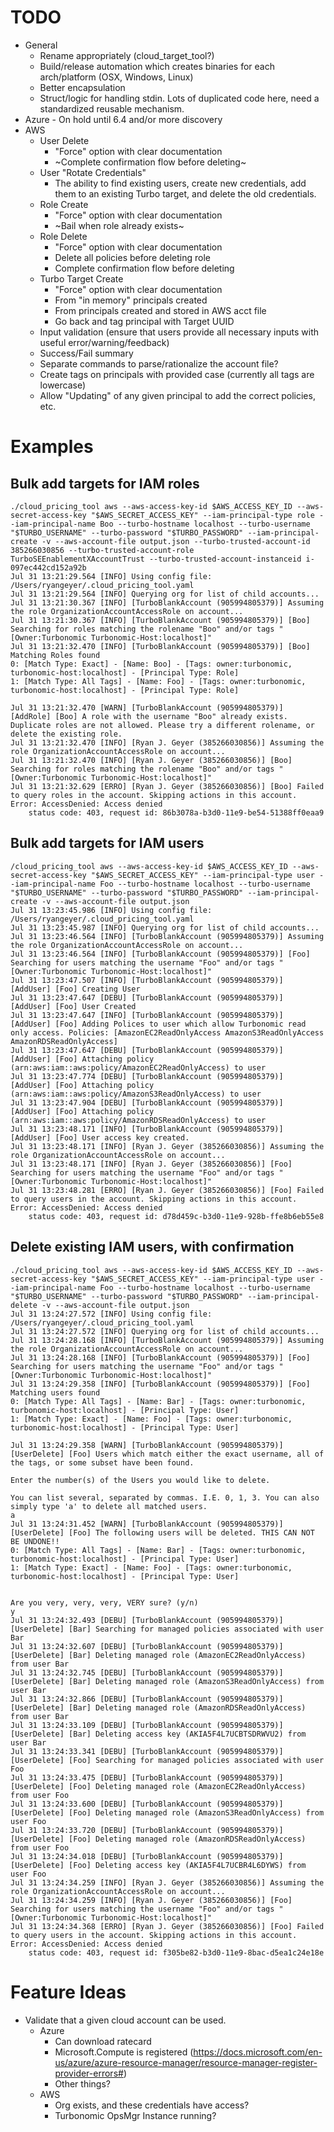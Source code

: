 # TODO
* General
  * Rename appropriately (cloud_target_tool?)
  * Build/release automation which creates binaries for each arch/platform (OSX, Windows, Linux)
  * Better encapsulation
  * Struct/logic for handling stdin. Lots of duplicated code here, need a standardized reusable mechanism.
* Azure - On hold until 6.4 and/or more discovery
* AWS
  * User Delete
    * "Force" option with clear documentation
    * ~Complete confirmation flow before deleting~
  * User "Rotate Credentials"
    * The ability to find existing users, create new credentials, add them to an existing Turbo target, and delete the old credentials.
  * Role Create
    * "Force" option with clear documentation
    * ~Bail when role already exists~
  * Role Delete
    * "Force" option with clear documentation
    * Delete all policies before deleting role
    * Complete confirmation flow before deleting
  * Turbo Target Create
    * "Force" option with clear documentation
    * From "in memory" principals created
    * From principals created and stored in AWS acct file
    * Go back and tag principal with Target UUID
  * Input validation (ensure that users provide all necessary inputs with useful error/warning/feedback)
  * Success/Fail summary
  * Separate commands to parse/rationalize the account file?
  * Create tags on principals with provided case (currently all tags are lowercase)
  * Allow "Updating" of any given principal to add the correct policies, etc.

# Examples

## Bulk add targets for IAM roles
```
./cloud_pricing_tool aws --aws-access-key-id $AWS_ACCESS_KEY_ID --aws-secret-access-key "$AWS_SECRET_ACCESS_KEY" --iam-principal-type role --iam-principal-name Boo --turbo-hostname localhost --turbo-username "$TURBO_USERNAME" --turbo-password "$TURBO_PASSWORD" --iam-principal-create -v --aws-account-file output.json --turbo-trusted-account-id 385266030856 --turbo-trusted-account-role TurboSEEnablementXAccountTrust --turbo-trusted-account-instanceid i-097ec442cd152a92b
Jul 31 13:21:29.564 [INFO] Using config file: /Users/ryangeyer/.cloud_pricing_tool.yaml
Jul 31 13:21:29.564 [INFO] Querying org for list of child accounts...
Jul 31 13:21:30.367 [INFO] [TurboBlankAccount (905994805379)] Assuming the role OrganizationAccountAccessRole on account...
Jul 31 13:21:30.367 [INFO] [TurboBlankAccount (905994805379)] [Boo] Searching for roles matching the rolename "Boo" and/or tags "[Owner:Turbonomic Turbonomic-Host:localhost]"
Jul 31 13:21:32.470 [INFO] [TurboBlankAccount (905994805379)] [Boo] Matching Roles found
0: [Match Type: Exact] - [Name: Boo] - [Tags: owner:turbonomic, turbonomic-host:localhost] - [Principal Type: Role]
1: [Match Type: All Tags] - [Name: Foo] - [Tags: owner:turbonomic, turbonomic-host:localhost] - [Principal Type: Role]

Jul 31 13:21:32.470 [WARN] [TurboBlankAccount (905994805379)] [AddRole] [Boo] A role with the username "Boo" already exists. Duplicate roles are not allowed. Please try a different rolename, or delete the existing role.
Jul 31 13:21:32.470 [INFO] [Ryan J. Geyer (385266030856)] Assuming the role OrganizationAccountAccessRole on account...
Jul 31 13:21:32.470 [INFO] [Ryan J. Geyer (385266030856)] [Boo] Searching for roles matching the rolename "Boo" and/or tags "[Owner:Turbonomic Turbonomic-Host:localhost]"
Jul 31 13:21:32.629 [ERRO] [Ryan J. Geyer (385266030856)] [Boo] Failed to query roles in the account. Skipping actions in this account. Error: AccessDenied: Access denied
	status code: 403, request id: 86b3078a-b3d0-11e9-be54-51388ff0eaa9
```

## Bulk add targets for IAM users
```
/cloud_pricing_tool aws --aws-access-key-id $AWS_ACCESS_KEY_ID --aws-secret-access-key "$AWS_SECRET_ACCESS_KEY" --iam-principal-type user --iam-principal-name Foo --turbo-hostname localhost --turbo-username "$TURBO_USERNAME" --turbo-password "$TURBO_PASSWORD" --iam-principal-create -v --aws-account-file output.json
Jul 31 13:23:45.986 [INFO] Using config file: /Users/ryangeyer/.cloud_pricing_tool.yaml
Jul 31 13:23:45.987 [INFO] Querying org for list of child accounts...
Jul 31 13:23:46.564 [INFO] [TurboBlankAccount (905994805379)] Assuming the role OrganizationAccountAccessRole on account...
Jul 31 13:23:46.564 [INFO] [TurboBlankAccount (905994805379)] [Foo] Searching for users matching the username "Foo" and/or tags "[Owner:Turbonomic Turbonomic-Host:localhost]"
Jul 31 13:23:47.507 [INFO] [TurboBlankAccount (905994805379)] [AddUser] [Foo] Creating User
Jul 31 13:23:47.647 [DEBU] [TurboBlankAccount (905994805379)] [AddUser] [Foo] User Created
Jul 31 13:23:47.647 [INFO] [TurboBlankAccount (905994805379)] [AddUser] [Foo] Adding Polices to user which allow Turbonomic read only access. Policies: [AmazonEC2ReadOnlyAccess AmazonS3ReadOnlyAccess AmazonRDSReadOnlyAccess]
Jul 31 13:23:47.647 [DEBU] [TurboBlankAccount (905994805379)] [AddUser] [Foo] Attaching policy (arn:aws:iam::aws:policy/AmazonEC2ReadOnlyAccess) to user
Jul 31 13:23:47.774 [DEBU] [TurboBlankAccount (905994805379)] [AddUser] [Foo] Attaching policy (arn:aws:iam::aws:policy/AmazonS3ReadOnlyAccess) to user
Jul 31 13:23:47.904 [DEBU] [TurboBlankAccount (905994805379)] [AddUser] [Foo] Attaching policy (arn:aws:iam::aws:policy/AmazonRDSReadOnlyAccess) to user
Jul 31 13:23:48.171 [INFO] [TurboBlankAccount (905994805379)] [AddUser] [Foo] User access key created.
Jul 31 13:23:48.171 [INFO] [Ryan J. Geyer (385266030856)] Assuming the role OrganizationAccountAccessRole on account...
Jul 31 13:23:48.171 [INFO] [Ryan J. Geyer (385266030856)] [Foo] Searching for users matching the username "Foo" and/or tags "[Owner:Turbonomic Turbonomic-Host:localhost]"
Jul 31 13:23:48.281 [ERRO] [Ryan J. Geyer (385266030856)] [Foo] Failed to query users in the account. Skipping actions in this account. Error: AccessDenied: Access denied
	status code: 403, request id: d78d459c-b3d0-11e9-928b-ffe8b6eb55e8
```

## Delete existing IAM users, with confirmation
```
./cloud_pricing_tool aws --aws-access-key-id $AWS_ACCESS_KEY_ID --aws-secret-access-key "$AWS_SECRET_ACCESS_KEY" --iam-principal-type user --iam-principal-name Foo --turbo-hostname localhost --turbo-username "$TURBO_USERNAME" --turbo-password "$TURBO_PASSWORD" --iam-principal-delete -v --aws-account-file output.json
Jul 31 13:24:27.572 [INFO] Using config file: /Users/ryangeyer/.cloud_pricing_tool.yaml
Jul 31 13:24:27.572 [INFO] Querying org for list of child accounts...
Jul 31 13:24:28.168 [INFO] [TurboBlankAccount (905994805379)] Assuming the role OrganizationAccountAccessRole on account...
Jul 31 13:24:28.168 [INFO] [TurboBlankAccount (905994805379)] [Foo] Searching for users matching the username "Foo" and/or tags "[Owner:Turbonomic Turbonomic-Host:localhost]"
Jul 31 13:24:29.358 [INFO] [TurboBlankAccount (905994805379)] [Foo] Matching users found
0: [Match Type: All Tags] - [Name: Bar] - [Tags: owner:turbonomic, turbonomic-host:localhost] - [Principal Type: User]
1: [Match Type: Exact] - [Name: Foo] - [Tags: owner:turbonomic, turbonomic-host:localhost] - [Principal Type: User]

Jul 31 13:24:29.358 [WARN] [TurboBlankAccount (905994805379)] [UserDelete] [Foo] Users which match either the exact username, all of the tags, or some subset have been found.

Enter the number(s) of the Users you would like to delete.

You can list several, separated by commas. I.E. 0, 1, 3. You can also simply type 'a' to delete all matched users.
a
Jul 31 13:24:31.452 [WARN] [TurboBlankAccount (905994805379)] [UserDelete] [Foo] The following users will be deleted. THIS CAN NOT BE UNDONE!!
0: [Match Type: All Tags] - [Name: Bar] - [Tags: owner:turbonomic, turbonomic-host:localhost] - [Principal Type: User]
1: [Match Type: Exact] - [Name: Foo] - [Tags: owner:turbonomic, turbonomic-host:localhost] - [Principal Type: User]


Are you very, very, very, VERY sure? (y/n)
y
Jul 31 13:24:32.493 [DEBU] [TurboBlankAccount (905994805379)] [UserDelete] [Bar] Searching for managed policies associated with user Bar
Jul 31 13:24:32.607 [DEBU] [TurboBlankAccount (905994805379)] [UserDelete] [Bar] Deleting managed role (AmazonEC2ReadOnlyAccess) from user Bar
Jul 31 13:24:32.745 [DEBU] [TurboBlankAccount (905994805379)] [UserDelete] [Bar] Deleting managed role (AmazonS3ReadOnlyAccess) from user Bar
Jul 31 13:24:32.866 [DEBU] [TurboBlankAccount (905994805379)] [UserDelete] [Bar] Deleting managed role (AmazonRDSReadOnlyAccess) from user Bar
Jul 31 13:24:33.109 [DEBU] [TurboBlankAccount (905994805379)] [UserDelete] [Bar] Deleting access key (AKIA5F4L7UCBTSDRWVU2) from user Bar
Jul 31 13:24:33.341 [DEBU] [TurboBlankAccount (905994805379)] [UserDelete] [Foo] Searching for managed policies associated with user Foo
Jul 31 13:24:33.475 [DEBU] [TurboBlankAccount (905994805379)] [UserDelete] [Foo] Deleting managed role (AmazonEC2ReadOnlyAccess) from user Foo
Jul 31 13:24:33.600 [DEBU] [TurboBlankAccount (905994805379)] [UserDelete] [Foo] Deleting managed role (AmazonS3ReadOnlyAccess) from user Foo
Jul 31 13:24:33.720 [DEBU] [TurboBlankAccount (905994805379)] [UserDelete] [Foo] Deleting managed role (AmazonRDSReadOnlyAccess) from user Foo
Jul 31 13:24:34.018 [DEBU] [TurboBlankAccount (905994805379)] [UserDelete] [Foo] Deleting access key (AKIA5F4L7UCBR4L6DYWS) from user Foo
Jul 31 13:24:34.259 [INFO] [Ryan J. Geyer (385266030856)] Assuming the role OrganizationAccountAccessRole on account...
Jul 31 13:24:34.259 [INFO] [Ryan J. Geyer (385266030856)] [Foo] Searching for users matching the username "Foo" and/or tags "[Owner:Turbonomic Turbonomic-Host:localhost]"
Jul 31 13:24:34.368 [ERRO] [Ryan J. Geyer (385266030856)] [Foo] Failed to query users in the account. Skipping actions in this account. Error: AccessDenied: Access denied
	status code: 403, request id: f305be82-b3d0-11e9-8bac-d5ea1c24e18e
```

# Feature Ideas

* Validate that a given cloud account can be used.
  * Azure
    * Can download ratecard
    * Microsoft.Compute is registered (https://docs.microsoft.com/en-us/azure/azure-resource-manager/resource-manager-register-provider-errors#)
    * Other things?
  * AWS
    * Org exists, and these credentials have access?
    * Turbonomic OpsMgr Instance running?
